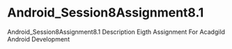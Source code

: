 # Android_Session8Assignment8.1
Android_Session8Assignment8.1 Description Eigth Assignment For Acadgild Android Development
